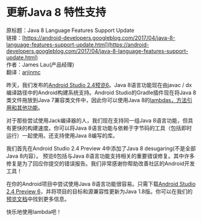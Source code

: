 # 更新Java 8 特性支持

原标题：Java 8 Language Features Support Update  
链接：[https://android-developers.googleblog.com/2017/04/java-8-language-features-support-update.html](https://android-developers.googleblog.com/2017/04/java-8-language-features-support-update.html)  
作者：James Lau(产品经理)  
翻译：[arjinmc](https://github.com/arjinmc)  

昨天，我们发布的[Android Studio 2.4预览6](https://developer.android.com/studio/preview/index.html)。Java 8语言功能现在由javac / dx编译路径中的Android构建系统支持。Android Studio的Gradle插件现在将Java 8类文件拖放到Java 7兼容类文件中，因此你可以使用Java 8的[lambdas，方法引用和其他功能](https://developer.android.com/studio/preview/features/java8-support.html#supported_features)。

对于那些尝试使用Jack编译器的人，我们现在支持同一组Java 8语言功能，但具有更快的构建速度。你可以将Java 8语言功能与依赖于字节码的工具（包括即时运行）一起使用。还支持使用Java 8编写的库。

我们首先在Android Studio 2.4 Preview 4中添加了Java 8 desugaring(不是全部Java 8内容）。 预览6包括与Java 8语言功能支持相关的重要错误修复。其中许多修复是为了回应你提交的错误报告。我们非常感谢你帮助改善社区的Android开发工具！

在你的Android项目中尝试使用Java 8语言功能很容易。只需下载[Android Studio 2.4 Preview 6](https://developer.android.com/studio/preview/index.html)，并将项目的目标和源兼容性更新为Java 1.8版。你可以在我们的[预览文档](https://developer.android.com/studio/preview/features/java8-support.html)中找到更多信息。

快乐地使用lambda吧！

